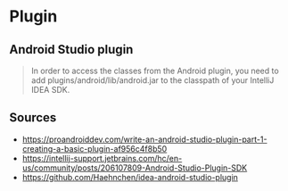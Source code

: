 # Plugin


## Android Studio plugin

> In order to access the classes from the Android plugin, you need to add plugins/android/lib/android.jar
to the classpath of your IntelliJ IDEA SDK.


## Sources

- https://proandroiddev.com/write-an-android-studio-plugin-part-1-creating-a-basic-plugin-af956c4f8b50
- https://intellij-support.jetbrains.com/hc/en-us/community/posts/206107809-Android-Studio-Plugin-SDK
- https://github.com/Haehnchen/idea-android-studio-plugin